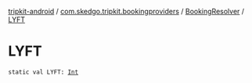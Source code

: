 [tripkit-android](../../index.md) / [com.skedgo.tripkit.bookingproviders](../index.md) / [BookingResolver](index.md) / [LYFT](./-l-y-f-t.md)

# LYFT

`static val LYFT: `[`Int`](https://kotlinlang.org/api/latest/jvm/stdlib/kotlin/-int/index.html)